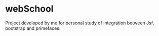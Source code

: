# webSchool
Project developed by me for personal study of integration between Jsf, bootstrap and primefaces.
